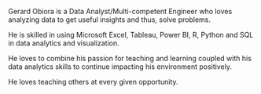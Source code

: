 Gerard Obiora is a Data Analyst/Multi-competent Engineer who loves analyzing data to get useful insights and thus, solve problems.

He is skilled in using Microsoft Excel, Tableau, Power BI, R, Python and SQL in data analytics and visualization.

He loves to combine his passion for teaching and learning coupled with his data analytics skills to continue impacting his environment positively.

He loves teaching others at every given opportunity.
